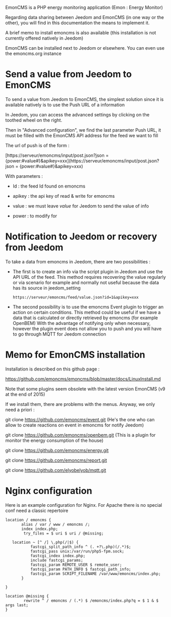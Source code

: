 EmonCMS is a PHP energy monitoring application (Emon :
Energy Monitor)

Regarding data sharing between Jeedom and EmonCMS (in
one way or the other), you will find in this documentation the means
to implement it.

A brief memo to install emoncms is also available (this
installation is not currently offered natively in Jeedom)

EmonCMS can be installed next to Jeedom or elsewhere. You can
even use the emoncms.org instance

Send a value from Jeedom to EmonCMS 
=========================================

To send a value from Jeedom to EmonCMS, the simplest solution
since it is available natively is to use the Push URL of a
information

In Jeedom, you can access the advanced settings by clicking on the
toothed wheel on the right.

Then in "Advanced configuration", we find the last parameter
Push URL, it must be filled with the EmonCMS API address for the feed
we want to fill

The url of push is of the form :

[https://serveur/emoncms/input/post.json?json = {power:\#value\#}&apikey=xxx](https://serveur/emoncms/input/post.json?json = {power:#value#}&apikey=xxx)

With parameters :

-   Id : the feed Id found on emoncms

-   apikey : the api key of read & write for emoncms

-   value : we must leave *value* for Jeedom to send the
    value of info

-   power : to modify for

Notification to Jeedom or recovery from Jeedom 
======================================================

To take a data from emoncms in Jeedom, there are two possibilities
:

-   The first is to create an info via the script plugin in Jeedom
    and use the API URL of the feed. This method requires recovering
    the value regularly or via scenario for example and normally
    not useful because the data has its source in jeedom\_setting

        https://serveur/emoncms/feed/value.json?id=1&apikey=xxx

-   The second possibility is to use the emoncms Event plugin
    to trigger an action on certain conditions. This method
    could be useful if we have a data that is calculated or
    directly retrieved by emoncms (for example OpenBEM) With
    the advantage of notifying only when necessary, however the plugin
    event does not allow you to push and you will have to go through MQTT
    for Jeedom connection

Memo for EmonCMS installation 
================================

Installation is described on this github page :

<https://github.com/emoncms/emoncms/blob/master/docs/LinuxInstall.md>

Note that some plugins seem obsolete with the latest version
EmonCMS (v9 at the end of 2015)

If we install them, there are problems with the menus. Anyway,
we only need a priori :

git clone <https://github.com/emoncms/event.git> (He's the one who can
allow to create reactions on event in emoncms for
notify Jeedom)

git clone <https://github.com/emoncms/openbem.git> (This is a plugin for
monitor the energy consumption of the house)

git clone <https://github.com/emoncms/energy.git>

git clone <https://github.com/emoncms/report.git>

git clone <https://github.com/elyobelyob/mqtt.git>

Nginx configuration 
===================

Here is an example configuration for Nginx. For Apache there is no
special conf need a classic repertoire

    location / emoncms {
           alias / var / www / emoncms /;
           index index.php;
            try_files = $ uri $ uri / @missing;

       location ~ [^ /] \.php(/|$) {
               fastcgi_split_path_info ^ (. +?\.php)(/.*)$;
               fastcgi_pass unix:/var/run/php5-fpm.sock;
               fastcgi_index index.php;
               include fastcgi_params;
               fastcgi_param REMOTE_USER $ remote_user;
               fastcgi_param PATH_INFO $ fastcgi_path_info;
               fastcgi_param SCRIPT_FILENAME /var/www/emoncms/index.php;
           }

    }

    location @missing {
            rewrite ^ / emoncms / (.*) $ /emoncms/index.php?q = $ 1 & $ args last;
    }
